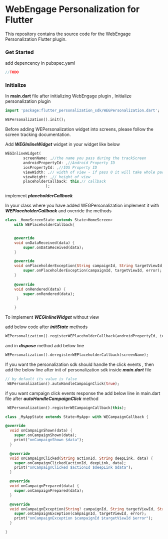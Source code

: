 
# WebEngage Personalization for Flutter

This repository contains the source code for the WebEngage Personalization Flutter plugin.

### Get Started
add depencency in pubspec.yaml

```dart
//TODO
```

### Initialize

In **main.dart** file after initializing WebEngage plugin , Initialize personalization plugin

```dart
import 'package:flutter_personalization_sdk/WEGPersonalization.dart';

WEPersonalization().init();

```

Before adding WEPersonalization widget into screens, please follow the screen tracking documentation.

Add ***WEGInlineWidget*** widget in your widget like below

```dart
WEGInlineWidget(
        screenName: ,//the name you pass during the trackScreen
        androidPropertyId: ,//Android Property ID
        iosPropertyId: ,//IOS Property ID
        viewWidth: ,// width of view - if pass 0 it will take whole parent  width
        viewHeight: ,// height of view 
        placeholderCallback: this,// callback 
                  );
```

implement ***placeholderCallback***

In your class where you have added WEGPersonalization implement it with ***WEPlaceholderCallback*** and override the methods


```dart
class _HomeScreenState extends State<HomeScreen>
    with WEPlaceholderCallback{


    @override
    void onDataReceived(data) {
        super.onDataReceived(data);
    }

    @override
    void onPlaceholderException(String campaignId, String targetViewId,     String error) {
        super.onPlaceholderException(campaignId, targetViewId, error);
    }
  
    @override
    void onRendered(data) {
        super.onRendered(data);
     }

    }
```

To implement ***WEGInlineWidget*** without view

add below code after ***initState*** methods

```dart
WEPersonalization().registerWEPlaceholderCallback(androidPropertyId, iosPropertyId, screenName);
```

and in ***dispose*** method add below line

```dart
WEPersonalization().deregisterWEPlaceholderCallback(screenName);
```


If you want the personalization sdk should handle the click events ,
then add the below line after init of personalization sdk inside ***main.dart*** file

```dart
// by default its value is false
 WEPersonalization().autoHandleCampaignClick(true);
```

if you want campaign click events response the add below line in main.dart file after ***autoHandleCampaignClick*** method

```dart
 WEPersonalization().registerWECampaignCallback(this);
```

```dart
class _MyAppState extends State<MyApp> with WECampaignCallback {

@override
  void onCampaignShown(data) {
    super.onCampaignShown(data);
    print("onCampaignShown $data");
  }

  @override
  void onCampaignClicked(String actionId, String deepLink, data) {
    super.onCampaignClicked(actionId, deepLink, data);
    print("onCampaignClicked $actionId $deepLink $data");
  }

  @override
  void onCampaignPrepared(data) {
    super.onCampaignPrepared(data);
  }

  @override
  void onCampaignException(String? campaignId, String targetViewId, String error) {
    super.onCampaignException(campaignId, targetViewId, error);
    print("onCampaignException $campaignId $targetViewId $error");
  }

}
```





